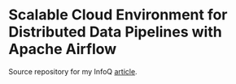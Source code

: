 # Scalable Cloud Environment for Distributed Data Pipelines with Apache Airflow

Source repository for my InfoQ [article](https://www.infoq.com/articles/distributed-data-pipelines-apache-airflow/).
